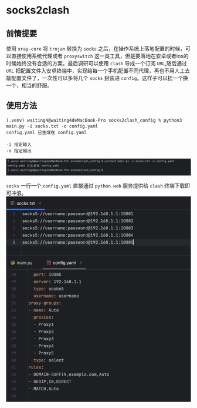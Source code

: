 # socks2clash
## 前情提要
使用 `xray-core` 将 `trojan` 转换为 `socks` 之后，在操作系统上落地配置的时候，可以直接使用系统代理或者 `proxyswitch` 这一类工具，但是要落地在安卓或者ios的时候始终没有合适的方案。最后调研可以使用 `clash` 导成一个订阅 `URL`,随后通过 `URL` 把配置文件入安卓终端中，实现给每一个手机配置不同代理，再也不用人工去敲配置文件了，一次性可以多将几个 `socks` 封装进 `config`。这样子可以挂一个换一个，相当的舒服。

## 使用方法
```
(.venv) waiting4@waiting4deMacBook-Pro socks2clash_config % python3 main.py -i socks.txt -o config.yaml  
config.yaml 已生成在 config.yaml  

-i 指定输入  
-o 指定输出  
```
![alt text](image.png)

`socks` 一行一个,`config.yaml` 直接通过 `python web` 服务提供给 `clash` 终端下载即可冲浪。  
![alt text](image-1.png)
